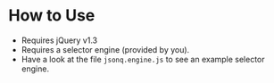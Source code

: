 How to Use
==========

* Requires jQuery v1.3
* Requires a selector engine (provided by you).
* Have a look at the file `jsonq.engine.js` to see an example selector
  engine.
